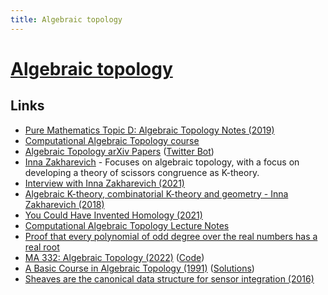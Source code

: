 ```yaml
---
title: Algebraic topology
---
```


# [Algebraic topology](https://en.wikipedia.org/wiki/Algebraic_topology)

## Links

- [Pure Mathematics Topic D: Algebraic Topology Notes (2019)](https://github.com/DavidMichaelRoberts/AlgebraicTopology2019/blob/master/Notes_1-8.pdf)
- [Computational Algebraic Topology course](http://people.maths.ox.ac.uk/nanda/cat/)
- [Algebraic Topology arXiv Papers](https://arxiv.org/list/math.AT/new) ([Twitter Bot](https://twitter.com/mathATb))
- [Inna Zakharevich](http://pi.math.cornell.edu/~zakh/) - Focuses on algebraic topology, with a focus on developing a theory of scissors congruence as K-theory.
- [Interview with Inna Zakharevich (2021)](https://www.youtube.com/watch?v=E4SYGwd22iM)
- [Algebraic K-theory, combinatorial K-theory and geometry - Inna Zakharevich (2018)](https://www.youtube.com/watch?v=wEz7fCvK6sM)
- [You Could Have Invented Homology (2021)](https://www.youtube.com/playlist?list=PLcaesJ30fdQ_qyizYsFvlm9LkJvj2CxxU)
- [Computational Algebraic Topology Lecture Notes](http://people.maths.ox.ac.uk/nanda/cat/TDANotes.pdf)
- [Proof that every polynomial of odd degree over the real numbers has a real root](https://twitter.com/niveknosdunk/status/1457799163735789569)
- [MA 332: Algebraic Topology (2022)](http://math.iisc.ac.in/~gadgil/algebraic-topology-2022/index.html) ([Code](https://github.com/siddhartha-gadgil/algebraic-topology-2022))
- [A Basic Course in Algebraic Topology (1991)](https://link.springer.com/book/10.1007/978-1-4939-9063-4) ([Solutions](https://github.com/hrkrshnn/AlgTop-Massey/blob/master/solutions.pdf))
- [Sheaves are the canonical data structure for sensor integration (2016)](https://arxiv.org/abs/1603.01446)
